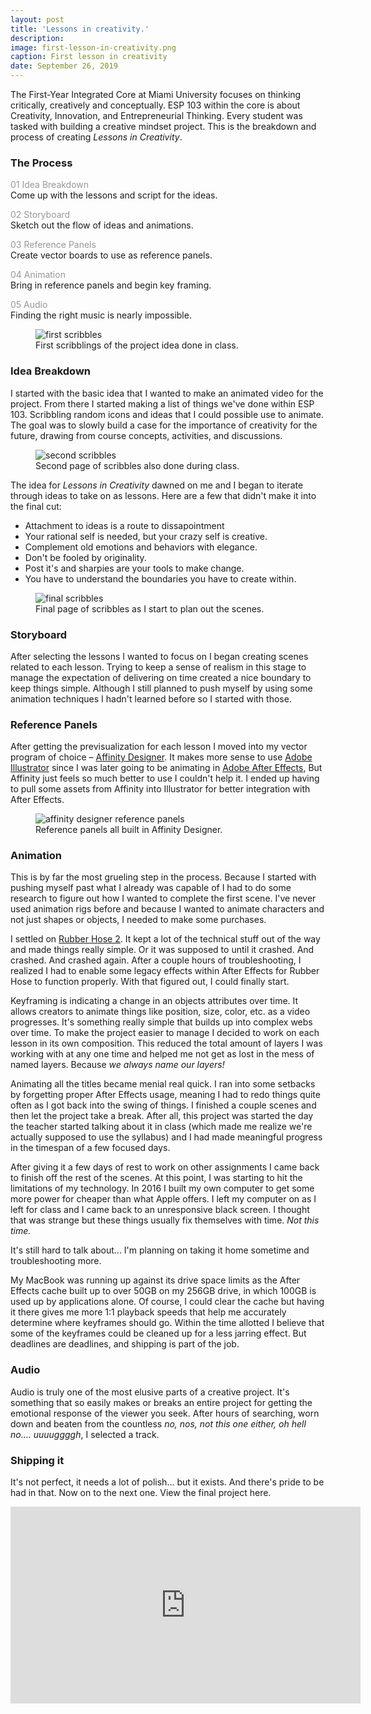 ```yaml
---
layout: post
title: 'Lessons in creativity.'
description: 
image: first-lesson-in-creativity.png
caption: First lesson in creativity
date: September 26, 2019
---
```



The First-Year Integrated Core at Miami University focuses on thinking critically, creatively and conceptually. ESP 103 within the core is about Creativity, Innovation, and Entrepreneurial Thinking. Every student was tasked with building a creative mindset project. This is the breakdown and process of creating _Lessons in Creativity_.

### The Process
<span style="color: rgba(51,51,51,.5);">01 Idea Breakdown</span>  
Come up with the lessons and script for the ideas.

<span style="color: rgba(51,51,51,.5);">02 Storyboard</span>  
Sketch out the flow of ideas and animations.

<span style="color: rgba(51,51,51,.5);">03 Reference Panels</span>  
Create vector boards to use as reference panels.

<span style="color: rgba(51,51,51,.5);">04 Animation</span>  
Bring in reference panels and begin key framing.

<span style="color: rgba(51,51,51,.5);">05 Audio</span>  
Finding the right music is nearly impossible.

<figure class="blog-figure image component image-big image-fullbleed body-copy-wide">
<img class="picture-image" src="/images/posts/scribble01.jpeg" alt="first scribbles">
<figcaption class="image-text">First scribblings of the project idea done in class.</figcaption>
</figure>

### Idea Breakdown
I started with the basic idea that I wanted to make an animated video for the project. From there I started making a list of things we've done within ESP 103. Scribbling random icons and ideas that I could possible use to animate. The goal was to slowly build a case for the importance of creativity for the future, drawing from course concepts, activities, and discussions.

<figure class="blog-figure image component image-big image-fullbleed body-copy-wide">
<img class="picture-image" src="/images/posts/scribble02.jpeg" alt="second scribbles">
<figcaption class="image-text">Second page of scribbles also done during class.</figcaption>
</figure>

The idea for _Lessons in Creativity_ dawned on me and I began to iterate through ideas to take on as lessons. Here are a few that didn't make it into the final cut:

- Attachment to ideas is a route to dissapointment
- Your rational self is needed, but your crazy self is creative.
- Complement old emotions and behaviors with elegance.
- Don't be fooled by originality.
- Post it's and sharpies are your tools to make change.
- You have to understand the boundaries you have to create within.

<figure class="blog-figure image component image-big image-fullbleed body-copy-wide">
<img class="picture-image" src="/images/posts/scribble03.jpeg" alt="final scribbles">
<figcaption class="image-text">Final page of scribbles as I start to plan out the scenes.</figcaption>
</figure>

### Storyboard
After selecting the lessons I wanted to focus on I began creating scenes related to each lesson. Trying to keep a sense of realism in this stage to manage the expectation of delivering on time created a nice boundary to keep things simple. Although I still planned to push myself by using some animation techniques I hadn't learned before so I started with those.

### Reference Panels
After getting the previsualization for each lesson I moved into my vector program of choice – [Affinity Designer](https://affinity.serif.com/en-us/designer/). It makes more sense to use [Adobe Illustrator](https://www.adobe.com/products/illustrator.html) since I was later going to be animating in [Adobe After Effects](https://www.adobe.com/products/aftereffects.html), But Affinity just feels so much better to use I couldn't help it. I ended up having to pull some assets from Affinity into Illustrator for better integration with After Effects.

<figure class="blog-figure image component image-big image-fullbleed body-copy-wide">
<img class="picture-image" src="/images/posts/affinity-reference-panels.png" alt="affinity designer reference panels">
<figcaption class="image-text">Reference panels all built in Affinity Designer.</figcaption>
</figure>

### Animation
This is by far the most grueling step in the process. Because I started with pushing myself past what I already was capable of I had to do some research to figure out how I wanted to complete the first scene. I've never used animation rigs before and because I wanted to animate characters and not just shapes or objects, I needed to make some purchases.

I settled on [Rubber Hose 2](https://www.battleaxe.co/rubberhose). It kept a lot of the technical stuff out of the way and made things really simple. Or it was supposed to until it crashed. And crashed. And crashed again. After a couple hours of troubleshooting, I realized I had to enable some legacy effects within After Effects for Rubber Hose to function properly. With that figured out, I could finally start.

Keyframing is indicating a change in an objects attributes over time. It allows creators to animate things like position, size, color, etc. as a video progresses. It's something really simple that builds up into complex webs over time. To make the project easier to manage I decided to work on each lesson in its own composition. This reduced the total amount of layers I was working with at any one time and helped me not get as lost in the mess of named layers. Because _we always name our layers!_

Animating all the titles became menial real quick. I ran into some setbacks by forgetting proper After Effects usage, meaning I had to redo things quite often as I got back into the swing of things. I finished a couple scenes and then let the project take a break. After all, this project was started the day the teacher started talking about it in class (which made me realize we're actually supposed to use the syllabus) and I had made meaningful progress in the timespan of a few focused days.

After giving it a few days of rest to work on other assignments I came back to finish off the rest of the scenes. At this point, I was starting to hit the limitations of my technology. In 2016 I built my own computer to get some more power for cheaper than what Apple offers. I left my computer on as I left for class and I came back to an unresponsive black screen. I thought that was strange but these things usually fix themselves with time. _Not this time._

It's still hard to talk about... I'm planning on taking it home sometime and troubleshooting more.

My MacBook was running up against its drive space limits as the After Effects cache built up to over 50GB on my 256GB drive, in which 100GB is used up by applications alone. Of course, I could clear the cache but having it there gives me more 1:1 playback speeds that help me accurately determine where keyframes should go. Within the time allotted I believe that some of the keyframes could be cleaned up for a less jarring effect. But deadlines are deadlines, and shipping is part of the job.

### Audio
Audio is truly one of the most elusive parts of a creative project. It's something that so easily makes or breaks an entire project for getting the emotional response of the viewer you seek. After hours of searching, worn down and beaten from the countless _no, nos, not this one either, oh hell no.... uuuuggggh_, I selected a track.

### Shipping it
It's not perfect, it needs a lot of polish... but it exists. And there's pride to be had in that. Now on to the next one. View the final project here.

<iframe width="560" height="315" src="https://www.youtube.com/embed/5C4NV5wVapc" frameborder="0" allow="accelerometer; autoplay; encrypted-media; gyroscope; picture-in-picture" allowfullscreen></iframe>